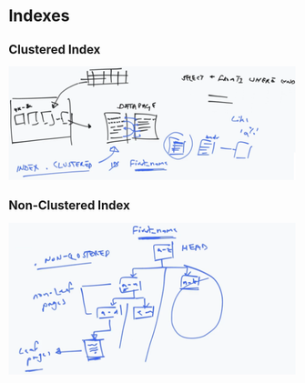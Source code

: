 # Indexes

## Clustered Index

![clustered-index](images/clustered-index.png)

## Non-Clustered Index

![non-clustered-index](images/non-clustered-index.png)
